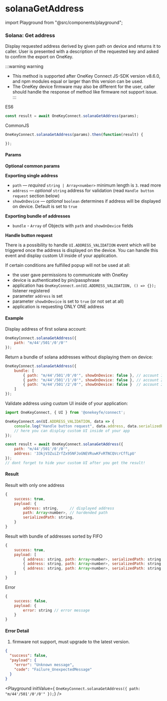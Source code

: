 # solanaGetAddress

import Playground from "@src/components/playground";

### Solana: Get address

Display requested address derived by given path on device and returns it to caller. User is presented with a description of the requested key and asked to confirm the export on OneKey.

:::warning warning

* This method is supported after OneKey Connect JS-SDK version v8.6.0, and npm modules equal or larger than this version can be used.
* The OneKey device firmware may also be different for the user, caller should handle the response of method like firmware not support issue. :::

ES6

```javascript
const result = await OneKeyConnect.solanaGetAddress(params);
```

CommonJS

```javascript
OneKeyConnect.solanaGetAddress(params).then(function(result) {

});
```

#### Params

**Optional common params**

**Exporting single address**

* `path` — _required_ `string | Array<number>` minimum length is `3`. read more
* `address` — _optional_ `string` address for validation (read `Handle button request` section below)
* `showOnDevice` — _optional_ `boolean` determines if address will be displayed on device. Default is set to `true`

**Exporting bundle of addresses**

* `bundle` - `Array` of Objects with `path` and `showOnDevice` fields

**Handle button request**

There is a possibility to handle `UI.ADDRESS_VALIDATION` event which will be triggered once the address is displayed on the device. You can handle this event and display custom UI inside of your application.

If certain conditions are fulfilled popup will not be used at all:

* the user gave permissions to communicate with OneKey
* device is authenticated by pin/passphrase
* application has `OneKeyConnect.on(UI.ADDRESS_VALIDATION, () => {});` listener registered
* parameter `address` is set
* parameter `showOnDevice` is set to `true` (or not set at all)
* application is requesting ONLY ONE address

#### Example

Display address of first solana account:

```javascript
OneKeyConnect.solanaGetAddress({
    path: "m/44'/501'/0'/0'"
});
```

Return a bundle of solana addresses without displaying them on device:

```javascript
OneKeyConnect.solanaGetAddress({
    bundle: [
        { path: "m/44'/501'/0'/0'", showOnDevice: false }, // account 1
        { path: "m/44'/501'/1'/0'", showOnDevice: false }, // account 2
        { path: "m/44'/501'/2'/0'", showOnDevice: false }  // account 3
    ]
});
```

Validate address using custom UI inside of your application:

```javascript
import OneKeyConnect, { UI } from '@onekeyfe/connect';

OneKeyConnect.on(UI.ADDRESS_VALIDATION, data => {
    console.log("Handle button request", data.address, data.serializedPath);
    // here you can display custom UI inside of your app
});

const result = await OneKeyConnect.solanaGetAddress({
    path: "m/44'/501'/0'/0'",
    address: '33kjV3ZuiZrfZx95NFJoGNEVRuwKFvRTNCQVcrCffLpU'
});
// dont forget to hide your custom UI after you get the result!
```

#### Result

Result with only one address

```javascript
{
    success: true,
    payload: {
        address: string,     // displayed address
        path: Array<number>, // hardended path
        serializedPath: string,
    }
}
```

Result with bundle of addresses sorted by FIFO

```javascript
{
    success: true,
    payload: [
        { address: string, path: Array<number>, serializedPath: string }, // account 1
        { address: string, path: Array<number>, serializedPath: string }, // account 2
        { address: string, path: Array<number>, serializedPath: string }  // account 3
    ]
}
```

Error

```javascript
{
    success: false,
    payload: {
        error: string // error message
    }
}
```

#### Error Detail

1. firmware not support, must upgrade to the latest version.

```json
{
  "success": false,
  "payload": {
    "error": "Unknown message",
    "code": "Failure_UnexpectedMessage"
  }
}
```

\<Playground initValue={ `OneKeyConnect.solanaGetAddress({ path: "m/44'/501'/0'/0'" });`} />
